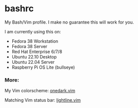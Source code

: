 # bashrc
My Bash/Vim profile. I make no guarantee this will work for you.

I am currently using this on:
- Fedora 38 Workstation
- Fedora 38 Server
- Red Hat Enterprise 6/7/8
- Ubuntu 22.10 Desktop
- Ubuntu 22.04 Server
- Raspberry Pi OS Lite (bullseye)


### More:
My Vim colorscheme:
<a href="https://github.com/joshdick/onedark.vim">onedark.vim</a>

Matching Vim status bar:
<a href="https://github.com/itchyny/lightline.vim">lightline.vim</a>
